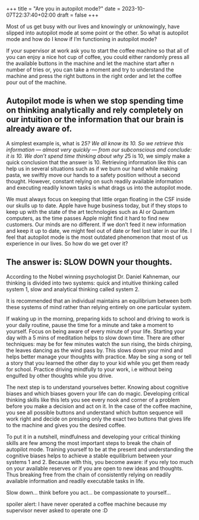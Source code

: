 +++
title = "Are you in autopilot mode?"
date = 2023-10-07T22:37:40+02:00
draft = false
+++



Most of us get busy with our lives and knowingly or unknowingly, have slipped into autopilot mode at some point or the other. So what is autopilot mode and how do I know if I’m functioning in autopilot mode?

If your supervisor at work ask you to start the coffee machine so that all of you can enjoy a nice hot cup of coffee, you could either randomly press all the available buttons in the machine and let the machine start after n number of tries or, you can take a moment and try to understand the machine and press the right buttons in the right order and let the coffee pour out of the machine.

## Autopilot mode is when we stop spending time on thinking analytically and rely completely on our intuition or the information that our brain is already aware of.

A simplest example is, what is 2*5? We all know its 10. So we retrieve this information — almost very quickly — from our subconscious and conclude: it is 10. We don’t spend time thinking about why 2*5 is 10, we simply make a quick conclusion that the answer is 10. Retrieving information like this can help us in several situations such as if we burn our hand while making pasta, we swiftly move our hands to a safety position without a second thought. However, constant relying on such readily available information and executing readily known tasks is what drags us into the autopilot mode.

We must always focus on keeping that little organ floating in the CSF inside our skulls up to date. Apple have huge business today, but if they stops to keep up with the state of the art technologies such as AI or Quantum computers, as the time passes Apple might find it hard to find new customers. Our minds are no different. If we don’t feed it new information and keep it up to date, we might feel out of date or feel lost later in our life. I feel that autopilot mode is the most outdated phenomenon that most of us experience in our lives. So how do we get over it?

## The answer is: SLOW DOWN your thoughts.

According to the Nobel winning psychologist Dr. Daniel Kahneman, our thinking is divided into two systems: quick and intuitive thinking called system 1, slow and analytical thinking called system 2.

It is recommended that an individual maintains an equilibrium between both these systems of mind rather than relying entirely on one particular system.

If waking up in the morning, preparing kids to school and driving to work is your daily routine, pause the time for a minute and take a moment to yourself. Focus on being aware of every minute of your life. Starting your day with a 5 mins of meditation helps to slow down time. There are other techniques: may be for few minutes watch the sun rising, the birds chirping, the leaves dancing as the wind pass by. This slows down your mind and helps better manage your thoughts with practice. May be sing a song or tell a story that you learned the other day to your kid while you get them ready for school. Practice driving mindfully to your work, i.e without being engulfed by other thoughts while you drive.

The next step is to understand yourselves better. Knowing about cognitive biases and which biases govern your life can do magic. Developing critical thinking skills like this lets you see every nook and corner of a problem before you make a decision and act on it. In the case of the coffee machine, you see all possible buttons and understand which button sequence will work right and decide on pressing only the exact two buttons that gives life to the machine and gives you the desired coffee.

To put it in a nutshell, mindfulness and developing your critical thinking skills are few among the most important steps to break the chain of autopilot mode. Training yourself to be at the present and understanding the cognitive biases helps to achieve a stable equilibrium between your systems 1 and 2. Because with this, you become aware: if you rely too much on your available reserves or if you are open to new ideas and thoughts. Thus breaking free from the chain of consistently relying on readily available information and readily executable tasks in life.

Slow down… think before you act… be compassionate to yourself…

spoiler alert: I have never operated a coffee machine because my supervisor never asked to operate one :D